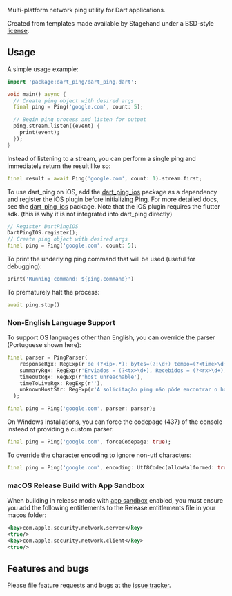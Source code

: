Multi-platform network ping utility for Dart applications.

Created from templates made available by Stagehand under a BSD-style
[license](https://github.com/dart-lang/stagehand/blob/master/LICENSE).

## Usage

A simple usage example:

```dart
import 'package:dart_ping/dart_ping.dart';

void main() async {
  // Create ping object with desired args
  final ping = Ping('google.com', count: 5);

  // Begin ping process and listen for output
  ping.stream.listen((event) {
    print(event);
  });
}
```

Instead of listening to a stream, you can perform a single ping and immediately return the result like so:

```dart
final result = await Ping('google.com', count: 1).stream.first;
```

To use dart_ping on iOS, add the [dart_ping_ios](https://pub.dev/packages/dart_ping_ios) package as a dependency and register the iOS plugin before initializing Ping. For more detailed docs, see the [dart_ping_ios](https://pub.dev/packages/dart_ping_ios) package. Note that the iOS plugin requires the flutter sdk. (this is why it is not integrated into dart_ping directly)

```dart
// Register DartPingIOS
DartPingIOS.register();
// Create ping object with desired args
final ping = Ping('google.com', count: 5);
```

To print the underlying ping command that will be used
(useful for debugging):

```dart
print('Running command: ${ping.command}')
```

To prematurely halt the process:

```dart
await ping.stop()
```

### Non-English Language Support

To support OS languages other than English, you can override the parser (Portuguese shown here):

```dart
final parser = PingParser(
    responseRgx: RegExp(r'de (?<ip>.*): bytes=(?:\d+) tempo=(?<time>\d+)ms TTL=(?<ttl>\d+)'),
    summaryRgx: RegExp(r'Enviados = (?<tx>\d+), Recebidos = (?<rx>\d+), Perdidos = (?:\d+)'),
    timeoutRgx: RegExp(r'host unreachable'),
    timeToLiveRgx: RegExp(r''),
    unknownHostStr: RegExp(r'A solicitação ping não pôde encontrar o host'),
  );

final ping = Ping('google.com', parser: parser);
```

On Windows installations, you can force the codepage (437) of the console instead of providing a custom parser:

```dart
final ping = Ping('google.com', forceCodepage: true);
```

To override the character encoding to ignore non-utf characters:

```dart
final ping = Ping('google.com', encoding: Utf8Codec(allowMalformed: true));
```

### macOS Release Build with App Sandbox

When building in release mode with [app sandbox](https://developer.apple.com/documentation/security) enabled, you must ensure you add the following entitlements to the Release.entitlements file in your macos folder:

```xml
<key>com.apple.security.network.server</key>
<true/>
<key>com.apple.security.network.client</key>
<true/>
```

## Features and bugs

Please file feature requests and bugs at the [issue tracker][tracker].

[tracker]: https://github.com/point-source/dart_ping/issues
